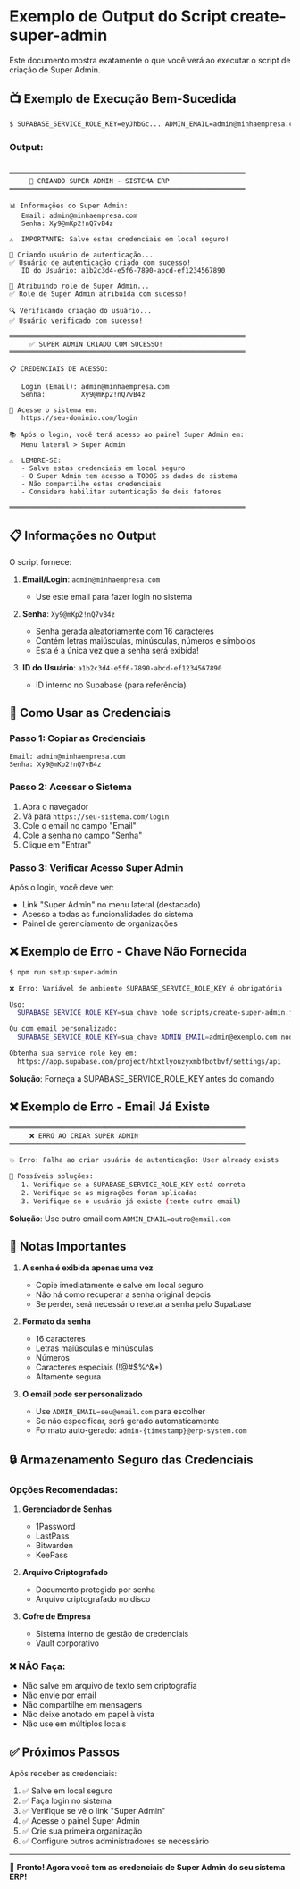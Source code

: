 # Exemplo de Output do Script create-super-admin

Este documento mostra exatamente o que você verá ao executar o script de criação de Super Admin.

## 📺 Exemplo de Execução Bem-Sucedida

```bash
$ SUPABASE_SERVICE_ROLE_KEY=eyJhbGc... ADMIN_EMAIL=admin@minhaempresa.com npm run setup:super-admin
```

### Output:

```

═══════════════════════════════════════════════════════════
     🚀 CRIANDO SUPER ADMIN - SISTEMA ERP
═══════════════════════════════════════════════════════════

📊 Informações do Super Admin:
   Email: admin@minhaempresa.com
   Senha: Xy9@mKp2!nQ7vB4z

⚠️  IMPORTANTE: Salve estas credenciais em local seguro!

📝 Criando usuário de autenticação...
✅ Usuário de autenticação criado com sucesso!
   ID do Usuário: a1b2c3d4-e5f6-7890-abcd-ef1234567890

🔐 Atribuindo role de Super Admin...
✅ Role de Super Admin atribuída com sucesso!

🔍 Verificando criação do usuário...
✅ Usuário verificado com sucesso!

═══════════════════════════════════════════════════════════
     ✅ SUPER ADMIN CRIADO COM SUCESSO!
═══════════════════════════════════════════════════════════

📋 CREDENCIAIS DE ACESSO:

   Login (Email): admin@minhaempresa.com
   Senha:         Xy9@mKp2!nQ7vB4z

🔗 Acesse o sistema em:
   https://seu-dominio.com/login

📚 Após o login, você terá acesso ao painel Super Admin em:
   Menu lateral > Super Admin

⚠️  LEMBRE-SE:
   - Salve estas credenciais em local seguro
   - O Super Admin tem acesso a TODOS os dados do sistema
   - Não compartilhe estas credenciais
   - Considere habilitar autenticação de dois fatores

═══════════════════════════════════════════════════════════

```

## 📋 Informações no Output

O script fornece:

1. **Email/Login**: `admin@minhaempresa.com`
   - Use este email para fazer login no sistema

2. **Senha**: `Xy9@mKp2!nQ7vB4z`
   - Senha gerada aleatoriamente com 16 caracteres
   - Contém letras maiúsculas, minúsculas, números e símbolos
   - Esta é a única vez que a senha será exibida!

3. **ID do Usuário**: `a1b2c3d4-e5f6-7890-abcd-ef1234567890`
   - ID interno no Supabase (para referência)

## 🎯 Como Usar as Credenciais

### Passo 1: Copiar as Credenciais
```
Email: admin@minhaempresa.com
Senha: Xy9@mKp2!nQ7vB4z
```

### Passo 2: Acessar o Sistema
1. Abra o navegador
2. Vá para `https://seu-sistema.com/login`
3. Cole o email no campo "Email"
4. Cole a senha no campo "Senha"
5. Clique em "Entrar"

### Passo 3: Verificar Acesso Super Admin
Após o login, você deve ver:
- Link "Super Admin" no menu lateral (destacado)
- Acesso a todas as funcionalidades do sistema
- Painel de gerenciamento de organizações

## ❌ Exemplo de Erro - Chave Não Fornecida

```bash
$ npm run setup:super-admin

❌ Erro: Variável de ambiente SUPABASE_SERVICE_ROLE_KEY é obrigatória

Uso:
  SUPABASE_SERVICE_ROLE_KEY=sua_chave node scripts/create-super-admin.js

Ou com email personalizado:
  SUPABASE_SERVICE_ROLE_KEY=sua_chave ADMIN_EMAIL=admin@exemplo.com node scripts/create-super-admin.js

Obtenha sua service role key em:
  https://app.supabase.com/project/htxtlyouzyxmbfbotbvf/settings/api
```

**Solução**: Forneça a SUPABASE_SERVICE_ROLE_KEY antes do comando

## ❌ Exemplo de Erro - Email Já Existe

```bash
═══════════════════════════════════════════════════════════
     ❌ ERRO AO CRIAR SUPER ADMIN
═══════════════════════════════════════════════════════════

💥 Erro: Falha ao criar usuário de autenticação: User already exists

🔧 Possíveis soluções:
   1. Verifique se a SUPABASE_SERVICE_ROLE_KEY está correta
   2. Verifique se as migrações foram aplicadas
   3. Verifique se o usuário já existe (tente outro email)
```

**Solução**: Use outro email com `ADMIN_EMAIL=outro@email.com`

## 📝 Notas Importantes

1. **A senha é exibida apenas uma vez**
   - Copie imediatamente e salve em local seguro
   - Não há como recuperar a senha original depois
   - Se perder, será necessário resetar a senha pelo Supabase

2. **Formato da senha**
   - 16 caracteres
   - Letras maiúsculas e minúsculas
   - Números
   - Caracteres especiais (!@#$%^&*)
   - Altamente segura

3. **O email pode ser personalizado**
   - Use `ADMIN_EMAIL=seu@email.com` para escolher
   - Se não especificar, será gerado automaticamente
   - Formato auto-gerado: `admin-{timestamp}@erp-system.com`

## 🔒 Armazenamento Seguro das Credenciais

### Opções Recomendadas:

1. **Gerenciador de Senhas**
   - 1Password
   - LastPass
   - Bitwarden
   - KeePass

2. **Arquivo Criptografado**
   - Documento protegido por senha
   - Arquivo criptografado no disco

3. **Cofre de Empresa**
   - Sistema interno de gestão de credenciais
   - Vault corporativo

### ❌ NÃO Faça:
- Não salve em arquivo de texto sem criptografia
- Não envie por email
- Não compartilhe em mensagens
- Não deixe anotado em papel à vista
- Não use em múltiplos locais

## ✅ Próximos Passos

Após receber as credenciais:

1. ✅ Salve em local seguro
2. ✅ Faça login no sistema
3. ✅ Verifique se vê o link "Super Admin"
4. ✅ Acesse o painel Super Admin
5. ✅ Crie sua primeira organização
6. ✅ Configure outros administradores se necessário

---

🎉 **Pronto! Agora você tem as credenciais de Super Admin do seu sistema ERP!**
